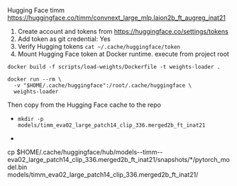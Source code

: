 Hugging Face timm https://huggingface.co/timm/convnext_large_mlp.laion2b_ft_augreg_inat21

1. Create account and tokens from https://huggingface.co/settings/tokens
2. Add token as git credential: Yes
3. Verify Hugging tokens `cat ~/.cache/huggingface/token`
3. Mount Hugging Face token at Docker runtime. execute from project root
```
docker build -f scripts/load-weights/Dockerfile -t weights-loader .

docker run --rm \
  -v "$HOME/.cache/huggingface":/root/.cache/huggingface \
  weights-loader
```

Then copy from the Hugging Face cache to the repo
- `mkdir -p models/timm_eva02_large_patch14_clip_336.merged2b_ft_inat21`
- ```
cp $HOME/.cache/huggingface/hub/models--timm--eva02_large_patch14_clip_336.merged2b_ft_inat21/snapshots/*/pytorch_model.bin \
   models/timm_eva02_large_patch14_clip_336.merged2b_ft_inat21/
```
